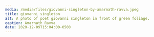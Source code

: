 ```yaml
---
media: /media/files/giovanni-singleton-by-amarnath-ravva.jpeg
title: giovanni singleton
alt: A photo of poet giovanni singleton in front of green foliage.
caption: Amarnath Ravva
date: 2020-12-09T15:04:00-0500
---
```

